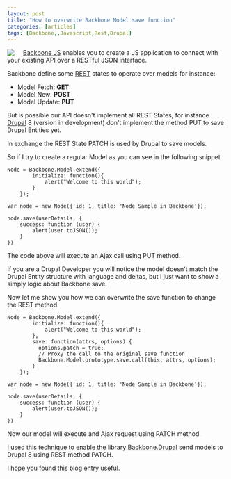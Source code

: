 ```yaml
---
layout: post
title: "How to overwrite Backbone Model save function"
categories: [articles]
tags: [Backbone,,Javascript,Rest,Drupal]
---
```

<img style="float:left; margin-right: 20px;;" src="{{site.url }}/assets/img/backbonejs-logo-small.png"/> <a href="http://backbonejs.org" target="_blank">Backbone JS</a> enables you to create a JS application to connect with your existing API over a RESTful JSON interface.

Backbone define some <a href="http://es.wikipedia.org/wiki/Representational_State_Transfer" target="_blank">REST</a> states to operate over models for instance:

- Model Fetch: **GET**
- Model New: **POST**
- Model Update: **PUT**

But is possible our API doesn't implement all REST States, for instance <a href="http://www.drupal.org" target="_blank">Drupal</a> 8 (version in development) don't implement the method PUT to save Drupal Entities yet.

In exchange the REST State PATCH is used by Drupal to save models.

So if I try to create a regular Model as you can see in the following snippet.

```
Node = Backbone.Model.extend({
        initialize: function(){
            alert("Welcome to this world");
        }
    });

var node = new Node({ id: 1, title: 'Node Sample in Backbone'});

node.save(userDetails, {
    success: function (user) {
        alert(user.toJSON());
    }
})
```

The code above will execute an Ajax call using PUT method.

If you are a Drupal Developer you will notice the model doesn't match the Drupal Entity structure with language and deltas, but I just want to show a simply logic about Backbone save.

Now let me show you how we can overwrite the save function to change the REST method.

```
Node = Backbone.Model.extend({
        initialize: function(){
            alert("Welcome to this world");
        },
        save: function(attrs, options) {
          options.patch = true;
          // Proxy the call to the original save function
          Backbone.Model.prototype.save.call(this, attrs, options);
        }
    });

var node = new Node({ id: 1, title: 'Node Sample in Backbone'});

node.save(userDetails, {
    success: function (user) {
        alert(user.toJSON());
    }
})
```
Now our model will execute and Ajax request using PATCH method.

I used this technique to enable the library <a href="https://github.com/enzolutions/backbone.drupal" target="_blank">Backbone.Drupal</a> send models to Drupal 8 using REST method PATCH.

I hope you found this blog entry useful.
